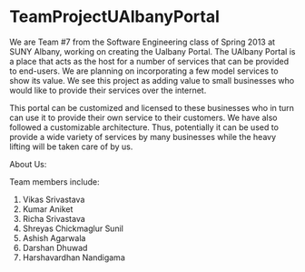 TeamProjectUAlbanyPortal
========================

We are Team #7 from the Software Engineering class of Spring 2013 at SUNY Albany, working on creating the Ualbany Portal.
The UAlbany Portal is a place that acts as the host for a number of services that can be provided to end-users.
We are planning on incorporating a few model services to show its value. We see this project as adding value 
to small businesses who would like to provide their services over the internet.

This portal can be customized and licensed to these businesses who in turn can use it to provide their own service to 
their customers. We have also followed a customizable architecture. Thus, potentially it can be used to provide a wide 
variety of services by many businesses while the heavy lifting will be taken care of by us.

About Us:

Team members include:
1. Vikas Srivastava
2. Kumar Aniket
3. Richa Srivastava
4. Shreyas Chickmaglur Sunil
5. Ashish Agarwala
6. Darshan Dhuwad
7. Harshavardhan Nandigama
